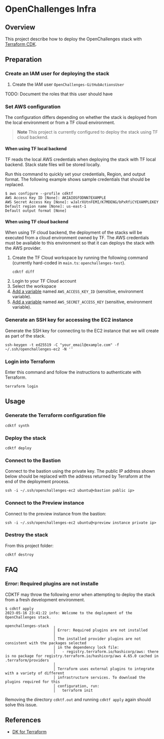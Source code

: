 # OpenChallenges Infra

## Overview

This project describe how to deploy the OpenChallenges stack with [Terraform CDK].

## Preparation

### Create an IAM user for deploying the stack

1. Create the IAM user `OpenChallenges-GitHubActionsUser`

TODO: Document the roles that this user should have

### Set AWS configuration

The configuration differs depending on whether the stack is deployed from the local environment or
from a TF cloud environment.

> **Note** This project is currently configured to deploy the stack using TF cloud backend.

#### When using TF local backend

TF reads the local AWS credentials when deploying the stack with TF local backend. Stack state files
will be stored locally.

Run this command to quickly set your credentials, Region, and output format. The following example
shows sample credentials that should be replaced.

```console
$ aws configure --profile cdktf
AWS Access Key ID [None]: AKIAIOSFODNN7EXAMPLE
AWS Secret Access Key [None]: wJalrXUtnFEMI/K7MDENG/bPxRfiCYEXAMPLEKEY
Default region name [None]: us-east-1
Default output format [None]
```

#### When using TF cloud backend

When using TF cloud backend, the deployment of the stacks will be executed from a cloud environment
owned by TF. The AWS credentials must be available to this environment so that it can deploys the
stack with the AWS provider.

1. Create the TF Cloud workspace by running the following command (currently hard-coded in
   `main.ts`: `openchallenges-test`).
    ```
    cdktf diff
    ```
2. Login to your TF Cloud account
3. Select the workspace
4. [Add a variable] named `AWS_ACCESS_KEY_ID` (sensitive, environment variable).
5. [Add a variable] named `AWS_SECRET_ACCESS_KEY` (sensitive, environment variable).

### Generate an SSH key for accessing the EC2 instance

Generate the SSH key for connecting to the EC2 instance that we will create as part of the stack.

```console
ssh-keygen -t ed25519 -C "your_email@example.com" -f ~/.ssh/openchallenges-ec2 -N ''
```

### Login into Terraform

Enter this command and follow the instructions to authenticate with Terraform.

```console
terraform login
```

## Usage

### Generate the Terraform configuration file

```console
cdktf synth
```

### Deploy the stack

```console
cdktf deploy
```

### Connect to the Bastion

Connect to the bastion using the private key. The public IP address shown below should be replaced
with the address returned by Terraform at the end of the deployment process.

```console
ssh -i ~/.ssh/openchallenges-ec2 ubuntu@<bastion public ip>
```

### Connect to the Preview instance

Connect to the preview instance from the bastion:

```console
ssh -i ~/.ssh/openchallenges-ec2 ubuntu@<preview instance private ip>
```

### Destroy the stack

From this project folder:

```console
cdktf destroy
```

## FAQ

### Error: Required plugins are not installe

CDKTF may throw the following error when attempting to deploy the stack from a fresh development
environment.

```console
$ cdktf apply
2023-05-16 23:41:22 info: Welcome to the deployment of the OpenChallenges stack.

openchallenges-stack  ╷
                      │ Error: Required plugins are not installed
                      │
                      │ The installed provider plugins are not consistent with the packages selected
                      │ in the dependency lock file:
                      │   - registry.terraform.io/hashicorp/aws: there is no package for registry.terraform.io/hashicorp/aws 4.65.0 cached in .terraform/providers
                      │
                      │ Terraform uses external plugins to integrate with a variety of different
                      │ infrastructure services. To download the plugins required for this
                      │ configuration, run:
                      │   terraform init
```

Removing the directory `cdktf.out` and running `cdktf apply` again should solve this issue.

## References

- [DK for Terraform]

<!-- Links -->

[Terraform CDK]: https://developer.hashicorp.com/terraform/cdktf

[DK for Terraform]: https://developer.hashicorp.com/terraform/cdktf
[Add a variable]: https://developer.hashicorp.com/terraform/cloud-docs/workspaces/variables/managing-variables#add-a-variable
